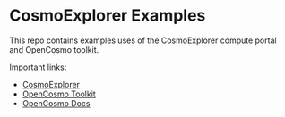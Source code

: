 CosmoExplorer Examples
======================

This repo contains examples uses of the CosmoExplorer compute portal and OpenCosmo toolkit.


Important links:

- [CosmoExplorer](https://cosmoexplorer.alcf.anl.gov)
- [OpenCosmo Toolkit](https://github.com/ArgoneCPAC/opencosmo)
- [OpenCosmo Docs](https://opencosmo.readthedocs.io)
